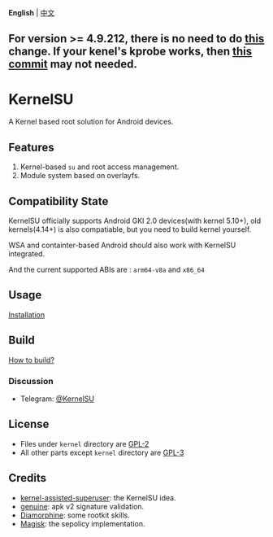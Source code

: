 **English** | [中文](README_CN.md)

## For version >= 4.9.212, there is no need to do [this](https://github.com/tiann/KernelSU/commit/50364349b9f9ee4d39efe3c333bfa27c8978e860) change. If your kenel's kprobe works, then [this commit](https://github.com/tiann/KernelSU/commit/6c9be3b2f090108200b6f1a98a01591eed9429f5) **may** not needed.

# KernelSU

A Kernel based root solution for Android devices.

## Features

1. Kernel-based `su` and root access management.
2. Module system based on overlayfs.

## Compatibility State

KernelSU officially supports Android GKI 2.0 devices(with kernel 5.10+), old kernels(4.14+) is also compatiable, but you need to build kernel yourself.

WSA and containter-based Android should also work with KernelSU integrated.

And the current supported ABIs are : `arm64-v8a` and `x86_64`

## Usage

[Installation](https://kernelsu.org/guide/installation.html)

## Build

[How to build?](https://kernelsu.org/guide/how-to-build.html)

### Discussion

- Telegram: [@KernelSU](https://t.me/KernelSU)

## License

- Files under `kernel` directory are [GPL-2](https://www.gnu.org/licenses/old-licenses/gpl-2.0.en.html)
- All other parts except `kernel` directory are [GPL-3](https://www.gnu.org/licenses/gpl-3.0.html)

## Credits

- [kernel-assisted-superuser](https://git.zx2c4.com/kernel-assisted-superuser/about/): the KernelSU idea.
- [genuine](https://github.com/brevent/genuine/): apk v2 signature validation.
- [Diamorphine](https://github.com/m0nad/Diamorphine): some rootkit skills.
- [Magisk](https://github.com/topjohnwu/Magisk): the sepolicy implementation.
